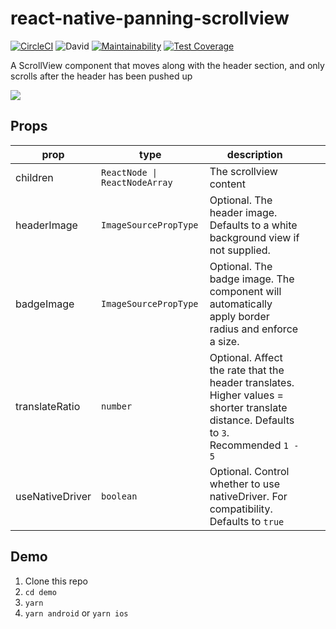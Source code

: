 # react-native-panning-scrollview
[![CircleCI](https://circleci.com/gh/Moistbobo/react-native-panning-scrollview.svg?style=shield)](https://github.com/Moistbobo/react-native-panning-scrollview)
![David](https://status.david-dm.org/gh/moistbobo/react-native-panning-scrollview.svg)
[![Maintainability](https://api.codeclimate.com/v1/badges/0b7d9f0954f5814711b4/maintainability)](https://codeclimate.com/github/Moistbobo/react-native-panning-scrollview/maintainability)
[![Test Coverage](https://api.codeclimate.com/v1/badges/0b7d9f0954f5814711b4/test_coverage)](https://codeclimate.com/github/Moistbobo/react-native-panning-scrollview/test_coverage)

A ScrollView component that moves along with the header section, and only scrolls after the header has been pushed up

![](https://i.imgur.com/RejLzBD.gif)

## Props
| prop             | type                        | description            |   |   |
|------------------|-----------------------------|------------------------|---|---|
| children         | <code>ReactNode &#124; ReactNodeArray</code>    | The scrollview content |   |   |
| headerImage | `ImageSourcePropType`          |    Optional.    The header image. Defaults to a white background view if not supplied.                |   |   |
| badgeImage          | `ImageSourcePropType` |       Optional.   The badge image. The component will automatically apply border radius and enforce a size.              |   |   |
| translateRatio | `number` | Optional. Affect the rate that the header translates. Higher values = shorter translate distance. Defaults to `3`. Recommended `1 - 5` |
|useNativeDriver |  `boolean` | Optional. Control whether to use nativeDriver. For compatibility. Defaults to `true`

## Demo
1. Clone this repo
2. `cd demo`
3. `yarn`
4. `yarn android` or `yarn ios`

